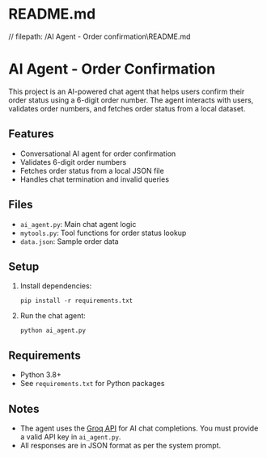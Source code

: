 # README.md
// filepath: /AI Agent - Order confirmation\README.md

# AI Agent - Order Confirmation

This project is an AI-powered chat agent that helps users confirm their order status using a 6-digit order number. The agent interacts with users, validates order numbers, and fetches order status from a local dataset.

## Features

- Conversational AI agent for order confirmation
- Validates 6-digit order numbers
- Fetches order status from a local JSON file
- Handles chat termination and invalid queries

## Files

- `ai_agent.py`: Main chat agent logic
- `mytools.py`: Tool functions for order status lookup
- `data.json`: Sample order data

## Setup

1. Install dependencies:
   ```
   pip install -r requirements.txt
   ```

2. Run the chat agent:
   ```
   python ai_agent.py
   ```

## Requirements

- Python 3.8+
- See `requirements.txt` for Python packages

## Notes

- The agent uses the [Groq API](https://groq.com/) for AI chat completions. You must provide a valid API key in `ai_agent.py`.
- All responses are in JSON format as per the system prompt.
